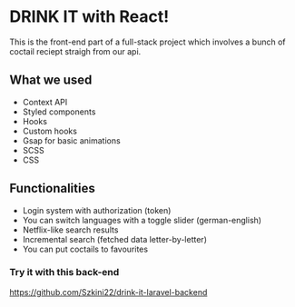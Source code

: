 #   DRINK IT with React!

This is the front-end part of a full-stack project which involves a bunch of coctail reciept straigh from our api.

## What we used

 - Context API
 - Styled components
 - Hooks
 - Custom hooks
 - Gsap for basic animations
 - SCSS
 - CSS

## Functionalities

 - Login system with authorization (token)
 - You can switch languages with a toggle slider (german-english)
 - Netflix-like search results
 - Incremental search (fetched data letter-by-letter)
 - You can put coctails to favourites

### Try it with this back-end
https://github.com/Szkini22/drink-it-laravel-backend
